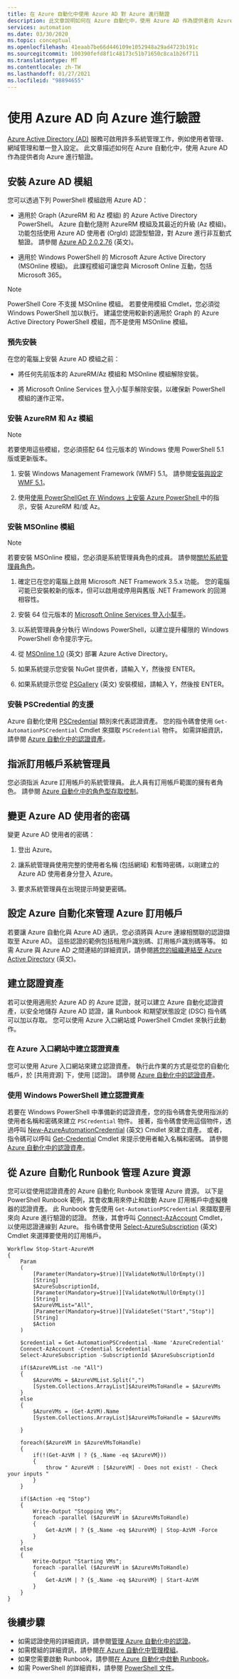 ```yaml
---
title: 在 Azure 自動化中使用 Azure AD 對 Azure 進行驗證
description: 此文章說明如何在 Azure 自動化中，使用 Azure AD 作為提供者向 Azure 進行驗證。
services: automation
ms.date: 03/30/2020
ms.topic: conceptual
ms.openlocfilehash: 41eaab7be66d446109e1052948a29ad4723b191c
ms.sourcegitcommit: 100390fefd8f1c48173c51b71650c8ca1b26f711
ms.translationtype: MT
ms.contentlocale: zh-TW
ms.lasthandoff: 01/27/2021
ms.locfileid: "98894655"
---
```

# <a name="use-azure-ad-to-authenticate-to-azure"></a>使用 Azure AD 向 Azure 進行驗證

[Azure Active Directory (AD)](../active-directory/fundamentals/active-directory-whatis.md) 服務可啟用許多系統管理工作，例如使用者管理、網域管理和單一登入設定。 此文章描述如何在 Azure 自動化中，使用 Azure AD 作為提供者向 Azure 進行驗證。 

## <a name="install-azure-ad-modules"></a>安裝 Azure AD 模組

您可以透過下列 PowerShell 模組啟用 Azure AD：

* 適用於 Graph (AzureRM 和 Az 模組) 的 Azure Active Directory PowerShell。 Azure 自動化隨附 AzureRM 模組及其最近的升級 (Az 模組)。 功能包括使用 Azure AD 使用者 (OrgId) 認證型驗證，對 Azure 進行非互動式驗證。 請參閱 [Azure AD 2.0.2.76](https://www.powershellgallery.com/packages/AzureAD/2.0.2.76) \(英文\)。

* 適用於 Windows PowerShell 的 Microsoft Azure Active Directory (MSOnline 模組)。 此課程模組可讓您與 Microsoft Online 互動，包括 Microsoft 365。

>[!NOTE]
>PowerShell Core 不支援 MSOnline 模組。 若要使用模組 Cmdlet，您必須從 Windows PowerShell 加以執行。 建議您使用較新的適用於 Graph 的 Azure Active Directory PowerShell 模組，而不是使用 MSOnline 模組。 

### <a name="preinstallation"></a>預先安裝

在您的電腦上安裝 Azure AD 模組之前：

* 將任何先前版本的 AzureRM/Az 模組和 MSOnline 模組解除安裝。 

* 將 Microsoft Online Services 登入小幫手解除安裝，以確保新 PowerShell 模組的運作正常。  

### <a name="install-the-azurerm-and-az-modules"></a>安裝 AzureRM 和 Az 模組

>[!NOTE]
>若要使用這些模組，您必須搭配 64 位元版本的 Windows 使用 PowerShell 5.1 版或更新版本。 

1. 安裝 Windows Management Framework (WMF) 5.1。 請參閱[安裝與設定 WMF 5.1](/powershell/scripting/wmf/setup/install-configure)。

2. 使用[使用 PowerShellGet 在 Windows 上安裝 Azure PowerShell ](/powershell/azure/azurerm/install-azurerm-ps)中的指示，安裝 AzureRM 和/或 Az。

### <a name="install-the-msonline-module"></a>安裝 MSOnline 模組

>[!NOTE]
>若要安裝 MSOnline 模組，您必須是系統管理員角色的成員。 請參閱[關於系統管理員角色](/microsoft-365/admin/add-users/about-admin-roles)。

1. 確定已在您的電腦上啟用 Microsoft .NET Framework 3.5.x 功能。 您的電腦可能已安裝較新的版本，但可以啟用或停用與舊版 .NET Framework 的回溯相容性。 

2. 安裝 64 位元版本的 [Microsoft Online Services 登入小幫手](https://www.microsoft.com/download/details.aspx?id=41950)。

3. 以系統管理員身分執行 Windows PowerShell，以建立提升權限的 Windows PowerShell 命令提示字元。

4. 從 [MSOnline 1.0](http://www.powershellgallery.com/packages/MSOnline/1.0) \(英文\) 部署 Azure Active Directory。

5. 如果系統提示您安裝 NuGet 提供者，請輸入 Y，然後按 ENTER。

6. 如果系統提示您從 [PSGallery](https://www.powershellgallery.com/) \(英文\) 安裝模組，請輸入 Y，然後按 ENTER。

### <a name="install-support-for-pscredential"></a>安裝 PSCredential 的支援

Azure 自動化使用 [PSCredential](/dotnet/api/system.management.automation.pscredential) 類別來代表認證資產。 您的指令碼會使用 `Get-AutomationPSCredential` Cmdlet 來擷取 `PSCredential` 物件。 如需詳細資訊，請參閱 [Azure 自動化中的認證資產](shared-resources/credentials.md)。

## <a name="assign-a-subscription-administrator"></a>指派訂用帳戶系統管理員

您必須指派 Azure 訂用帳戶的系統管理員。 此人員有訂用帳戶範圍的擁有者角色。 請參閱 [Azure 自動化中的角色型存取控制](automation-role-based-access-control.md)。 

## <a name="change-the-azure-ad-users-password"></a>變更 Azure AD 使用者的密碼

變更 Azure AD 使用者的密碼：

1. 登出 Azure。

2. 讓系統管理員使用完整的使用者名稱 (包括網域) 和暫時密碼，以剛建立的 Azure AD 使用者身分登入 Azure。 

3. 要求系統管理員在出現提示時變更密碼。

## <a name="configure-azure-automation-to-manage-the-azure-subscription"></a>設定 Azure 自動化來管理 Azure 訂用帳戶

若要讓 Azure 自動化與 Azure AD 通訊，您必須將與 Azure 連線相關聯的認證擷取至 Azure AD。 這些認證的範例包括租用戶識別碼、訂用帳戶識別碼等等。 如需 Azure 與 Azure AD 之間連結的詳細資訊，請參閱[將您的組織連結至 Azure Active Directory](/azure/devops/organizations/accounts/connect-organization-to-azure-ad) \(英文\)。

## <a name="create-a-credential-asset"></a>建立認證資產

若可以使用適用於 Azure AD 的 Azure 認證，就可以建立 Azure 自動化認證資產，以安全地儲存 Azure AD 認證，讓 Runbook 和期望狀態設定 (DSC) 指令碼可以加以存取。 您可以使用 Azure 入口網站或 PowerShell Cmdlet 來執行此動作。

### <a name="create-the-credential-asset-in-azure-portal"></a>在 Azure 入口網站中建立認證資產

您可以使用 Azure 入口網站來建立認證資產。 執行此作業的方式是從您的自動化帳戶，於 [共用資源] 下，使用 [認證]。 請參閱 [Azure 自動化中的認證資產](shared-resources/credentials.md)。

### <a name="create-the-credential-asset-with-windows-powershell"></a>使用 Windows PowerShell 建立認證資產

若要在 Windows PowerShell 中準備新的認證資產，您的指令碼會先使用指派的使用者名稱和密碼來建立 `PSCredential` 物件。 接著，指令碼會使用這個物件，透過呼叫 [New-AzureAutomationCredential](/powershell/module/servicemanagement/azure.service/new-azureautomationcredential) \(英文\) Cmdlet 來建立資產。 或者，指令碼可以呼叫 [Get-Credential](/powershell/module/microsoft.powershell.security/get-credential) Cmdlet 來提示使用者輸入名稱和密碼。 請參閱 [Azure 自動化中的認證資產](shared-resources/credentials.md)。 

## <a name="manage-azure-resources-from-an-azure-automation-runbook"></a>從 Azure 自動化 Runbook 管理 Azure 資源

您可以從使用認證資產的 Azure 自動化 Runbook 來管理 Azure 資源。 以下是 PowerShell Runbook 範例，其會收集用來停止和啟動 Azure 訂用帳戶中虛擬機器的認證資產。 此 Runbook 會先使用 `Get-AutomationPSCredential` 來擷取要用來向 Azure 進行驗證的認證。 然後，其會呼叫 [Connect-AzAccount](/powershell/module/az.accounts/connect-azaccount) Cmdlet，以使用認證連線到 Azure。 指令碼會使用 [Select-AzureSubscription](/powershell/module/servicemanagement/azure.service/select-azuresubscription) \(英文\) Cmdlet 來選擇要使用的訂用帳戶。 

```azurepowershell
Workflow Stop-Start-AzureVM 
{ 
    Param 
    (    
        [Parameter(Mandatory=$true)][ValidateNotNullOrEmpty()] 
        [String] 
        $AzureSubscriptionId, 
        [Parameter(Mandatory=$true)][ValidateNotNullOrEmpty()] 
        [String] 
        $AzureVMList="All", 
        [Parameter(Mandatory=$true)][ValidateSet("Start","Stop")] 
        [String] 
        $Action 
    ) 
     
    $credential = Get-AutomationPSCredential -Name 'AzureCredential' 
    Connect-AzAccount -Credential $credential 
    Select-AzureSubscription -SubscriptionId $AzureSubscriptionId 
 
    if($AzureVMList -ne "All") 
    { 
        $AzureVMs = $AzureVMList.Split(",") 
        [System.Collections.ArrayList]$AzureVMsToHandle = $AzureVMs 
    } 
    else 
    { 
        $AzureVMs = (Get-AzVM).Name 
        [System.Collections.ArrayList]$AzureVMsToHandle = $AzureVMs 
 
    } 
 
    foreach($AzureVM in $AzureVMsToHandle) 
    { 
        if(!(Get-AzVM | ? {$_.Name -eq $AzureVM})) 
        { 
            throw " AzureVM : [$AzureVM] - Does not exist! - Check your inputs " 
        } 
    } 
 
    if($Action -eq "Stop") 
    { 
        Write-Output "Stopping VMs"; 
        foreach -parallel ($AzureVM in $AzureVMsToHandle) 
        { 
            Get-AzVM | ? {$_.Name -eq $AzureVM} | Stop-AzVM -Force 
        } 
    } 
    else 
    { 
        Write-Output "Starting VMs"; 
        foreach -parallel ($AzureVM in $AzureVMsToHandle) 
        { 
            Get-AzVM | ? {$_.Name -eq $AzureVM} | Start-AzVM 
        } 
    } 
}
```  

## <a name="next-steps"></a>後續步驟

* 如需認證使用的詳細資訊，請參閱[管理 Azure 自動化中的認證](shared-resources/credentials.md)。
* 如需模組的詳細資訊，請參閱[在 Azure 自動化中管理模組](shared-resources/modules.md)。
* 如果您需要啟動 Runbook，請參閱[在 Azure 自動化中啟動 Runbook](start-runbooks.md)。
* 如需 PowerShell 的詳細資料，請參閱 [PowerShell 文件](/powershell/scripting/overview)。
